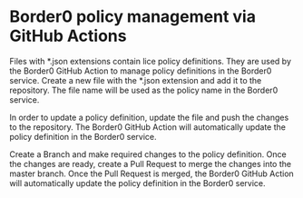 # Border0 policy management via GitHub Actions

Files with *.json extensions contain lice policy definitions. They are used by the Border0 GitHub Action to manage policy definitions in the Border0 service.
Create a new file with the *.json extension and add it to the repository. The file name will be used as the policy name in the Border0 service.

In order to update a policy definition, update the file and push the changes to the repository. The Border0 GitHub Action will automatically update the policy definition in the Border0 service.

Create a Branch and make required changes to the policy definition. Once the changes are ready, create a Pull Request to merge the changes into the master branch. Once the Pull Request is merged, the Border0 GitHub Action will automatically update the policy definition in the Border0 service.